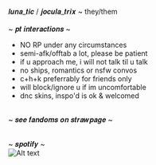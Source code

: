 𝒍𝒖𝒏𝒂_𝒕𝒊𝒄 / 𝒋𝒐𝒄𝒖𝒍𝒂_𝒕𝒓𝒊𝒙 ~ they/them <br/>
<br/>
~ 𝒑𝒕 𝒊𝒏𝒕𝒆𝒓𝒂𝒄𝒕𝒊𝒐𝒏𝒔 ~ <br/>
- NO RP under any circumstances
- semi-afk/offtab a lot, please be patient
- if u approach me, i will not talk til u talk
- no ships, romantics or nsfw convos
- c+h+k preferrably for friends only
- will block/ignore u if im uncomfortable
- dnc skins, inspo'd is ok & welcomed
<br/>
~ 𝒔𝒆𝒆 𝒇𝒂𝒏𝒅𝒐𝒎𝒔 𝒐𝒏 𝒔𝒕𝒓𝒂𝒘𝒑𝒂𝒈𝒆 ~ <br/>
<br/>

~ 𝒔𝒑𝒐𝒕𝒊𝒇𝒚 ~ <br/>
![Alt text](https://spotify-recently-played-readme.vercel.app/api?user=luna_tic1216)
